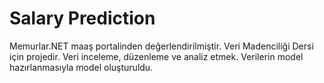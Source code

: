 # Salary Prediction
Memurlar.NET maaş portalinden değerlendirilmiştir.
Veri Madenciliği Dersi için projedir.
Veri inceleme, düzenleme ve analiz etmek.
Verilerin model hazırlanmasıyla model oluşturuldu.
